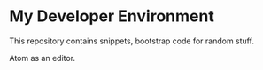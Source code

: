 # My Developer Environment

This repository contains snippets, bootstrap code for random stuff.

Atom as an editor.
